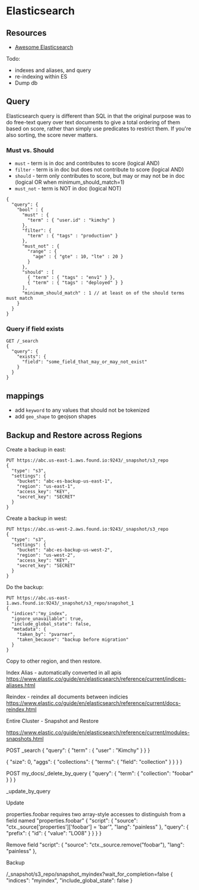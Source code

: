# Elasticsearch

## Resources

* [Awesome Elasticsearch](https://github.com/dzharii/awesome-elasticsearch)

Todo:
* indexes and aliases, and query
* re-indexing within ES
* Dump db

## Query

Elasticsearch query is different than SQL in that the original purpose was to do free-text query over text documents
to give a total ordering of them based on score, rather than simply use predicates to restrict them.  If you're
also sorting, the score never matters.

### Must vs. Should

* `must` - term is in doc and contributes to score (logical AND)
* `filter` - term is in doc but does not contribute to score (logical AND)
* `should` - term only contributes to score, but may or may not be in doc (logical OR when minimum_should_match=1)
* `must_not` - term is NOT in doc (logical NOT)

```json5
{
  "query": {
    "bool" : {
      "must" : {
        "term" : { "user.id" : "kimchy" }
      },
      "filter": {
        "term" : { "tags" : "production" }
      },
      "must_not" : {
        "range" : {
          "age" : { "gte" : 10, "lte" : 20 }
        }
      },
      "should" : [
        { "term" : { "tags" : "env1" } },
        { "term" : { "tags" : "deployed" } }
      ],
      "minimum_should_match" : 1 // at least on of the should terms must match
    }
  }
}
```

### Query if field exists

```
GET /_search
{
  "query": {
    "exists": {
      "field": "some_field_that_may_or_may_not_exist"
    }
  }
}
```

## mappings 

* add `keyword` to any values that should not be tokenized
* add `geo_shape` to geojson shapes

## Backup and Restore across Regions

Create a backup in east:
```
PUT https://abc.us-east-1.aws.found.io:9243/_snapshot/s3_repo
{
  "type": "s3",
  "settings": {
    "bucket": "abc-es-backup-us-east-1",
    "region": "us-east-1",
    "access_key": "KEY",
    "secret_key": "SECRET"
  }
}
```

Create a backup in west:
```
PUT https://abc.us-west-2.aws.found.io:9243/_snapshot/s3_repo
{
  "type": "s3",
  "settings": {
    "bucket": "abc-es-backup-us-west-2",
    "region": "us-west-2",
    "access_key": "KEY",
    "secret_key": "SECRET"
  }
}
```

Do the backup:
```
PUT https://abc.us-east-1.aws.found.io:9243/_snapshot/s3_repo/snapshot_1
{
  "indices":"my_index",
  "ignore_unavailable": true,
  "include_global_state": false,
  "metadata": {
    "taken_by": "pvarner",
    "taken_because": "backup before migration"
  }
}
```

Copy to other region, and then restore.


Index Alias - automatically converted in all apis 
https://www.elastic.co/guide/en/elasticsearch/reference/current/indices-aliases.html

Reindex - reindex all documents between indicies 
https://www.elastic.co/guide/en/elasticsearch/reference/current/docs-reindex.html


Entire Cluster - Snapshot and Restore 

https://www.elastic.co/guide/en/elasticsearch/reference/current/modules-snapshots.html



POST _search
{
  "query": {
    "term" : { "user" : "Kimchy" } 
  }
}

{
  "size": 0,
  "aggs": {
    "collections": {
      "terms": { "field": "collection" } 
    }
  }
}


POST my_docs/_delete_by_query
{
  "query": {
    "term": {
      "collection": "foobar"
    }
  }
}


_update_by_query

Update

properties.foobar requires two array-style accesses to distinguish from a field named "properties.foobar"
{
  "script": {
    "source": "ctx._source['properties']['foobar'] = 'bar'",
    "lang": "painless"
  },
   "query": {
    "prefix": {
      "id": {
        "value": "LO08"
      }
    }
  }
}

Remove field
  "script": {
    "source": "ctx._source.remove(\"foobar\"),
    "lang": "painless"
  },

Backup

/_snapshot/s3_repo/snapshot_myindex?wait_for_completion=false
{
  "indices": "myindex",
  "include_global_state": false
}


